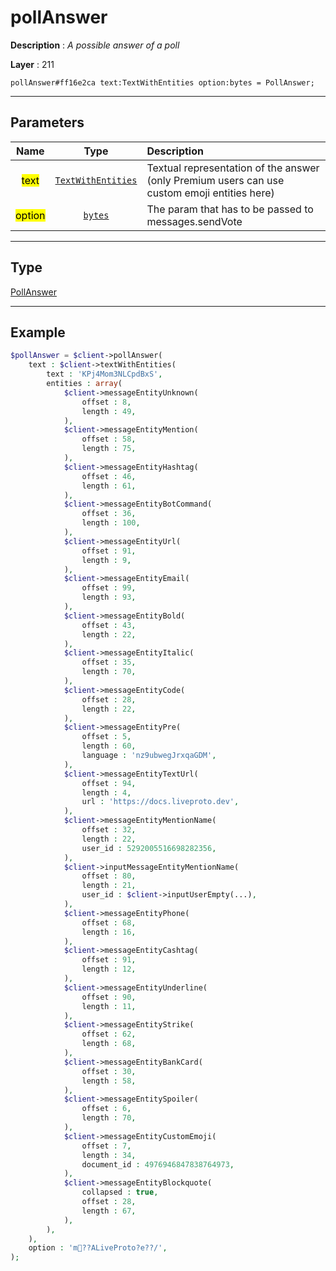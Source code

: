 # pollAnswer

**Description** : *A possible answer of a poll*

**Layer** : 211

```tl
pollAnswer#ff16e2ca text:TextWithEntities option:bytes = PollAnswer;
```

---

## Parameters

| Name | Type | Description |
| :---: | :---: | :--- |
| <mark>text</mark> | [`TextWithEntities`](type/TextWithEntities) | Textual representation of the answer (only Premium users can use custom emoji entities here) |
| <mark>option</mark> | [`bytes`](type/bytes) | The param that has to be passed to messages.sendVote |

---

## Type

[PollAnswer](type/PollAnswer)

---

## Example

```php
$pollAnswer = $client->pollAnswer(
	text : $client->textWithEntities(
		text : 'KPj4Mom3NLCpdBxS',
		entities : array(
			$client->messageEntityUnknown(
				offset : 8,
				length : 49,
			),
			$client->messageEntityMention(
				offset : 58,
				length : 75,
			),
			$client->messageEntityHashtag(
				offset : 46,
				length : 61,
			),
			$client->messageEntityBotCommand(
				offset : 36,
				length : 100,
			),
			$client->messageEntityUrl(
				offset : 91,
				length : 9,
			),
			$client->messageEntityEmail(
				offset : 99,
				length : 93,
			),
			$client->messageEntityBold(
				offset : 43,
				length : 22,
			),
			$client->messageEntityItalic(
				offset : 35,
				length : 70,
			),
			$client->messageEntityCode(
				offset : 28,
				length : 22,
			),
			$client->messageEntityPre(
				offset : 5,
				length : 60,
				language : 'nz9ubwegJrxqaGDM',
			),
			$client->messageEntityTextUrl(
				offset : 94,
				length : 4,
				url : 'https://docs.liveproto.dev',
			),
			$client->messageEntityMentionName(
				offset : 32,
				length : 22,
				user_id : 5292005516698282356,
			),
			$client->inputMessageEntityMentionName(
				offset : 80,
				length : 21,
				user_id : $client->inputUserEmpty(...),
			),
			$client->messageEntityPhone(
				offset : 68,
				length : 16,
			),
			$client->messageEntityCashtag(
				offset : 91,
				length : 12,
			),
			$client->messageEntityUnderline(
				offset : 90,
				length : 11,
			),
			$client->messageEntityStrike(
				offset : 62,
				length : 68,
			),
			$client->messageEntityBankCard(
				offset : 30,
				length : 58,
			),
			$client->messageEntitySpoiler(
				offset : 6,
				length : 70,
			),
			$client->messageEntityCustomEmoji(
				offset : 7,
				length : 34,
				document_id : 4976946847838764973,
			),
			$client->messageEntityBlockquote(
				collapsed : true,
				offset : 28,
				length : 67,
			),
		),
	),
	option : 'm??ALiveProto?e??/',
);
```